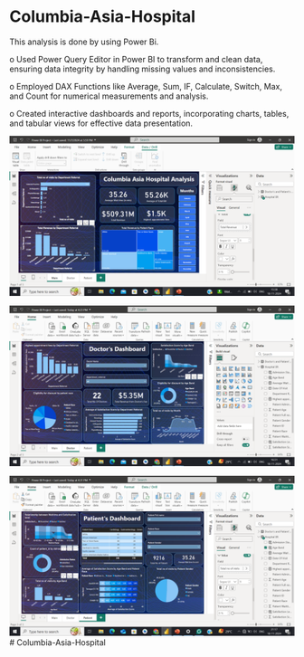 # Columbia-Asia-Hospital

This analysis is done by using Power Bi.

o	Used Power Query Editor in Power BI to transform and clean data, ensuring data integrity by handling missing values and inconsistencies.

o	Employed DAX Functions like Average, Sum, IF, Calculate, Switch, Max, and Count for numerical measurements and analysis.

o	Created interactive dashboards and reports, incorporating charts, tables, and tabular views for effective data presentation.

![image alt](https://github.com/zalkeachal/Columbia-Asia-Hospital/blob/main/Screenshot%20(104).png?raw=true)

![image alt](https://github.com/zalkeachal/Columbia-Asia-Hospital/blob/main/Screenshot%20(105).png?raw=true)

![image alt](https://github.com/zalkeachal/Columbia-Asia-Hospital/blob/main/Screenshot%20(106).png?raw=true)# Columbia-Asia-Hospital
